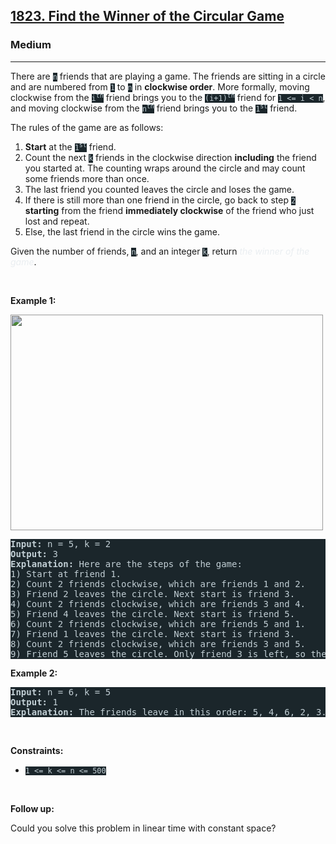 <h2><a href="https://leetcode.com/problems/find-the-winner-of-the-circular-game/">1823. Find the Winner of the Circular Game</a></h2><h3>Medium</h3><hr><div style="border-color: rgb(91, 119, 134) !important;"><p style="border-color: rgb(91, 119, 134) !important;">There are <code style="background-color: rgb(27, 38, 43) !important; color: rgb(194, 207, 213) !important; border-color: rgb(91, 119, 132) !important;">n</code> friends that are playing a game. The friends are sitting in a circle and are numbered from <code style="background-color: rgb(27, 38, 43) !important; color: rgb(194, 207, 213) !important; border-color: rgb(91, 119, 132) !important;">1</code> to <code style="background-color: rgb(27, 38, 43) !important; color: rgb(194, 207, 213) !important; border-color: rgb(91, 119, 132) !important;">n</code> in <strong style="border-color: rgb(91, 119, 134) !important;">clockwise order</strong>. More formally, moving clockwise from the <code style="background-color: rgb(27, 38, 43) !important; color: rgb(194, 207, 213) !important; border-color: rgb(91, 119, 132) !important;">i<sup style="border-color: rgb(91, 119, 132) !important;">th</sup></code> friend brings you to the <code style="background-color: rgb(27, 38, 43) !important; color: rgb(194, 207, 213) !important; border-color: rgb(91, 119, 132) !important;">(i+1)<sup style="border-color: rgb(91, 119, 132) !important;">th</sup></code> friend for <code style="background-color: rgb(27, 38, 43) !important; color: rgb(194, 207, 213) !important; border-color: rgb(91, 119, 132) !important;">1 &lt;= i &lt; n</code>, and moving clockwise from the <code style="background-color: rgb(27, 38, 43) !important; color: rgb(194, 207, 213) !important; border-color: rgb(91, 119, 132) !important;">n<sup style="border-color: rgb(91, 119, 132) !important;">th</sup></code> friend brings you to the <code style="background-color: rgb(27, 38, 43) !important; color: rgb(194, 207, 213) !important; border-color: rgb(91, 119, 132) !important;">1<sup style="border-color: rgb(91, 119, 132) !important;">st</sup></code> friend.</p>

<p style="border-color: rgb(91, 119, 134) !important;">The rules of the game are as follows:</p>

<ol style="border-color: rgb(91, 119, 134) !important;">
	<li style="border-color: rgb(91, 119, 134) !important;"><strong style="border-color: rgb(91, 119, 134) !important;">Start</strong> at the <code style="background-color: rgb(27, 38, 43) !important; color: rgb(194, 207, 213) !important; border-color: rgb(91, 119, 132) !important;">1<sup style="border-color: rgb(91, 119, 132) !important;">st</sup></code> friend.</li>
	<li style="border-color: rgb(91, 119, 134) !important;">Count the next <code style="background-color: rgb(27, 38, 43) !important; color: rgb(194, 207, 213) !important; border-color: rgb(91, 119, 132) !important;">k</code> friends in the clockwise direction <strong style="border-color: rgb(91, 119, 134) !important;">including</strong> the friend you started at. The counting wraps around the circle and may count some friends more than once.</li>
	<li style="border-color: rgb(91, 119, 134) !important;">The last friend you counted leaves the circle and loses the game.</li>
	<li style="border-color: rgb(91, 119, 134) !important;">If there is still more than one friend in the circle, go back to step <code style="background-color: rgb(27, 38, 43) !important; color: rgb(194, 207, 213) !important; border-color: rgb(91, 119, 132) !important;">2</code> <strong style="border-color: rgb(91, 119, 134) !important;">starting</strong> from the friend <strong style="border-color: rgb(91, 119, 134) !important;">immediately clockwise</strong> of the friend who just lost and repeat.</li>
	<li style="border-color: rgb(91, 119, 134) !important;">Else, the last friend in the circle wins the game.</li>
</ol>

<p style="border-color: rgb(91, 119, 134) !important;">Given the number of friends, <code style="background-color: rgb(27, 38, 43) !important; color: rgb(194, 207, 213) !important; border-color: rgb(91, 119, 132) !important;">n</code>, and an integer <code style="background-color: rgb(27, 38, 43) !important; color: rgb(194, 207, 213) !important; border-color: rgb(91, 119, 132) !important;">k</code>, return <em style="color: rgb(234, 238, 241) !important; border-color: rgb(91, 119, 134) !important;">the winner of the game</em>.</p>

<p style="border-color: rgb(91, 119, 134) !important;">&nbsp;</p>
<p style="border-color: rgb(91, 119, 134) !important;"><strong class="example" style="border-color: rgb(91, 119, 134) !important;">Example 1:</strong></p>
<img alt="" src="https://assets.leetcode.com/uploads/2021/03/25/ic234-q2-ex11.png" style="width: 500px; height: 345px; filter: saturate(0.9) brightness(0.8);">
<pre style="background-color: rgb(27, 38, 43) !important; color: rgb(194, 207, 213) !important; border-color: rgb(90, 119, 133) !important;"><strong style="border-color: rgb(90, 119, 133) !important;">Input:</strong> n = 5, k = 2
<strong style="border-color: rgb(90, 119, 133) !important;">Output:</strong> 3
<strong style="border-color: rgb(90, 119, 133) !important;">Explanation:</strong> Here are the steps of the game:
1) Start at friend 1.
2) Count 2 friends clockwise, which are friends 1 and 2.
3) Friend 2 leaves the circle. Next start is friend 3.
4) Count 2 friends clockwise, which are friends 3 and 4.
5) Friend 4 leaves the circle. Next start is friend 5.
6) Count 2 friends clockwise, which are friends 5 and 1.
7) Friend 1 leaves the circle. Next start is friend 3.
8) Count 2 friends clockwise, which are friends 3 and 5.
9) Friend 5 leaves the circle. Only friend 3 is left, so they are the winner.</pre>

<p style="border-color: rgb(91, 119, 134) !important;"><strong class="example" style="border-color: rgb(91, 119, 134) !important;">Example 2:</strong></p>

<pre style="background-color: rgb(27, 38, 43) !important; color: rgb(194, 207, 213) !important; border-color: rgb(90, 119, 133) !important;"><strong style="border-color: rgb(90, 119, 133) !important;">Input:</strong> n = 6, k = 5
<strong style="border-color: rgb(90, 119, 133) !important;">Output:</strong> 1
<strong style="border-color: rgb(90, 119, 133) !important;">Explanation:</strong> The friends leave in this order: 5, 4, 6, 2, 3. The winner is friend 1.
</pre>

<p style="border-color: rgb(91, 119, 134) !important;">&nbsp;</p>
<p style="border-color: rgb(91, 119, 134) !important;"><strong style="border-color: rgb(91, 119, 134) !important;">Constraints:</strong></p>

<ul style="border-color: rgb(91, 119, 134) !important;">
	<li style="border-color: rgb(91, 119, 134) !important;"><code style="background-color: rgb(27, 38, 43) !important; color: rgb(194, 207, 213) !important; border-color: rgb(91, 119, 132) !important;">1 &lt;= k &lt;= n &lt;= 500</code></li>
</ul>

<p style="border-color: rgb(91, 119, 134) !important;">&nbsp;</p>
<p style="border-color: rgb(91, 119, 134) !important;"><strong style="border-color: rgb(91, 119, 134) !important;">Follow up:</strong></p>

<p style="border-color: rgb(91, 119, 134) !important;">Could you solve this problem in linear time with constant space?</p>
</div>